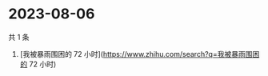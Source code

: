# 2023-08-06

共 1 条

<!-- BEGIN -->
<!-- 最后更新时间 Sun Aug 06 2023 01:08:34 GMT+0800 (China Standard Time) -->

1. [我被暴雨围困的 72 小时](https://www.zhihu.com/search?q=我被暴雨围困的 72
   小时)

<!-- END -->
